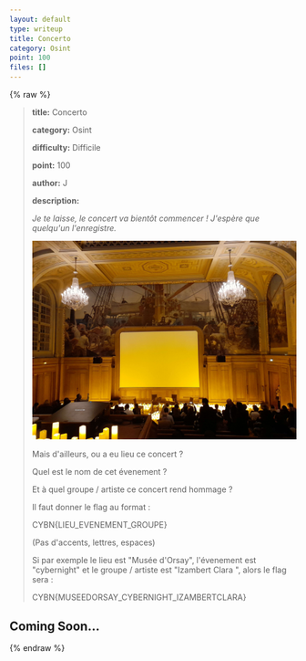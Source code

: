 ```yaml
---
layout: default
type: writeup
title: Concerto
category: Osint
point: 100
files: []
---
```


{% raw %}
> **title:** Concerto
>
> **category:** Osint
>
> **difficulty:** Difficile
>
> **point:** 100
>
> **author:** J
>
> **description:**
>
> *Je te laisse, le concert va bientôt commencer ! J'espère que quelqu'un l'enregistre.*
>
> ![20221125_211313.jpg](images/20221125_211313.jpg)
>
> Mais d'ailleurs, ou a eu lieu ce concert ?
>
> Quel est le nom de cet évenement ?
>
> Et à quel groupe / artiste ce concert rend hommage ?
>
> Il faut donner le flag au format :
>
> CYBN{LIEU_EVENEMENT_GROUPE}
>
> (Pas d'accents, lettres, espaces)
>
> Si par exemple le lieu est "Musée d'Orsay", l'évenement est "cybernight" et le groupe / artiste est "Izambert Clara ", alors le flag sera :
>
> CYBN{MUSEEDORSAY_CYBERNIGHT_IZAMBERTCLARA}
>
> 

## Coming Soon...

{% endraw %}

